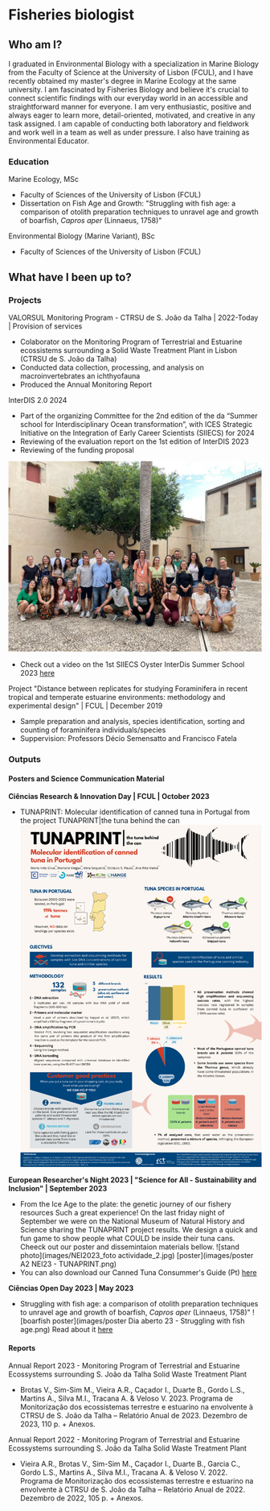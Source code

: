 # Fisheries biologist

## Who am I?

I graduated in Environmental Biology with a specialization in Marine Biology from the Faculty of Science at the University of Lisbon (FCUL), and I have recently obtained my master's degree in Marine Ecology at the same university. I am fascinated by Fisheries Biology and believe it's crucial to connect scientific findings with our everyday world in an accessible and straightforward manner for everyone. I am very enthusiastic, positive and always eager to learn more, detail-oriented, motivated, and creative in any task assigned. I am capable of conducting both laboratory and fieldwork and work well in a team as well as under pressure. I also have training as Environmental Educator.

### Education
Marine Ecology, MSc
- Faculty of Sciences of the University of Lisbon (FCUL)
- Dissertation on Fish Age and Growth: "Struggling with fish age: a comparison of otolith preparation techniques to unravel age and growth of boarfish, _Capros aper_ (Linnaeus, 1758)" 

Environmental Biology (Marine Variant), BSc
- Faculty of Sciences of the University of Lisbon (FCUL)

## What have I been up to?

### Projects

VALORSUL Monitoring Program - CTRSU de S. João da Talha | 2022-Today | Provision of services
- Colaborator on the Monitoring Program of Terrestrial and Estuarine ecossistems surrounding a Solid Waste Treatment Plant in Lisbon (CTRSU de S. João da Talha)
- Conducted data collection, processing, and analysis on macroinvertebrates an ichthyofauna
- Produced the Annual Monitoring Report 

InterDIS 2.0 2024
- Part of the organizing Committee for the 2nd edition of the da “Summer school for Interdisciplinary Ocean transformation”, with ICES Strategic Initiative on the Integration of Early Career Scientists (SIIECS) for 2024
- Reviewing of the evaluation report on the 1st edition of InterDIS 2023
- Reviewing of the funding proposal

![group photo](images/InterDis_group_photo.jpg)

- Check out a video on the 1st SIIECS Oyster InterDis Summer School 2023 [here](https://www.youtube.com/watch?v=_x5efq0URrU)

Project "Distance between replicates for studying Foraminifera in recent tropical and temperate estuarine environments: methodology and experimental design" | FCUL | December 2019
- Sample preparation and analysis, species identification, sorting and counting of foraminifera individuals/species
- Suppervision: Professors Décio Semensatto and Francisco Fatela


### Outputs


#### Posters and Science Communication Material

**Ciências Research & Innovation Day | FCUL | October 2023**
- TUNAPRINT: Molecular identification of canned tuna in Portugal from the project TUNAPRINT|the tuna behind the can
![poster tunaprint](images/ciencias_research_day_poster.png)

**European Researcher's Night 2023 | "Science for All - Sustainability and Inclusion" | September 2023**
- From the Ice Age to the plate: the genetic journey of our fishery resources
Such a great experience! On the last friday night of September we were on the National Museum of Natural History and Science sharing the TUNAPRINT project results. We design a quick and fun game to show people what COULD be inside their tuna cans. Cheeck out our poster and dissemintaion materials bellow.
![stand photo](images/NEI2023_foto actividade_2.jpg)
[poster](images/poster A2 NEI23 - TUNAPRINT.png)
- You can also download our Canned Tuna Consummer's Guide (Pt) [here](https://drive.google.com/uc?export=download&id=15LWc91HtDBjv3dY4EALzFE1DBkIkWtwW)

**Ciências Open Day 2023 | May 2023**
- Struggling with fish age: a comparison of otolith preparation techniques to unravel age and growth of boarfish, _Capros aper_ (Linnaeus, 1758)"
![boarfish poster](images/poster Dia aberto 23 - Struggling with fish age.png)
Read about it [here](https://www.mare-centre.pt/pt/especies-do-mare-encantam-no-dia-aberto-da-fcul)


#### Reports
Annual Report 2023 - Monitoring Program of Terrestrial and Estuarine Ecossystems surrounding S. João da Talha Solid Waste Treatment Plant
- Brotas V., Sim-Sim M., Vieira A.R., Caçador I., Duarte B., Gordo L.S., Martins A., Silva M.I., Tracana A. & Veloso V. 2023. Programa de Monitorização dos ecossistemas terrestre e estuarino na envolvente à CTRSU de S. João da Talha – Relatório Anual de 2023. Dezembro de 2023, 110 p. + Anexos.

Annual Report 2022 - Monitoring Program of Terrestrial and Estuarine Ecossystems surrounding S. João da Talha Solid Waste Treatment Plant
- Vieira A.R., Brotas V., Sim-Sim M., Caçador I., Duarte B., Garcia C., Gordo L.S., Martins A., Silva M.I., Tracana A. & Veloso V. 2022. Programa de Monitorização dos ecossistemas terrestre e estuarino na envolvente à CTRSU de S. João da Talha – Relatório Anual de 2022. Dezembro de 2022, 105 p. + Anexos.



